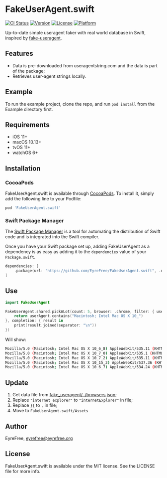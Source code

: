# FakeUserAgent.swift

[![CI Status](https://img.shields.io/travis/EyreFree/FakeUserAgent.svg?style=flat)](https://travis-ci.org/EyreFree/FakeUserAgent)
[![Version](https://img.shields.io/cocoapods/v/FakeUserAgent.svg?style=flat)](https://cocoapods.org/pods/FakeUserAgent)
[![License](https://img.shields.io/cocoapods/l/FakeUserAgent.svg?style=flat)](https://cocoapods.org/pods/FakeUserAgent)
[![Platform](https://img.shields.io/cocoapods/p/FakeUserAgent.svg?style=flat)](https://cocoapods.org/pods/FakeUserAgent)

Up-to-date simple useragent faker with real world database in Swift, inspired by [fake-useragent](https://github.com/fake-useragent/fake-useragent).

## Features

- Data is pre-downloaded from useragentstring.com and the data is part of the package;
- Retrieves user-agent strings locally.

## Example

To run the example project, clone the repo, and run `pod install` from the Example directory first.

## Requirements

- iOS 11+
- macOS 10.13+
- tvOS 11+
- watchOS 6+

## Installation

### CocoaPods

FakeUserAgent.swift is available through [CocoaPods](https://cocoapods.org). To install it, simply add the following line to your Podfile:

```ruby
pod 'FakeUserAgent.swift'
```

### Swift Package Manager

The [Swift Package Manager](https://swift.org/package-manager/) is a tool for automating the distribution of Swift code and is integrated into the Swift compiler.

Once you have your Swift package set up, adding FakeUserAgent as a dependency is as easy as adding it to the `dependencies` value of your `Package.swift`.

```swift
dependencies: [
    .package(url: "https://github.com/EyreFree/FakeUserAgent.swift", .upToNextMinor(from: "0.1.0"))
]
```

## Use

```swift
import FakeUserAgent

FakeUserAgent.shared.pickALot(count: 5, browser: .chrome, filter: { userAgent in
    return userAgent.contains("Macintosh; Intel Mac OS X 10_")
}, completion: { result in
    print(result.joined(separator: "\n"))
})
```

Will show:

```bash
Mozilla/5.0 (Macintosh; Intel Mac OS X 10_6_8) AppleWebKit/535.11 (KHTML, like Gecko) Chrome/17.0.963.66 Safari/535.11
Mozilla/5.0 (Macintosh; Intel Mac OS X 10_7_0) AppleWebKit/535.1 (KHTML, like Gecko) Chrome/14.0.803.0 Safari/535.1
Mozilla/5.0 (Macintosh; Intel Mac OS X 10_7_2) AppleWebKit/535.11 (KHTML, like Gecko) Chrome/17.0.963.65 Safari/535.11
Mozilla/5.0 (Macintosh; Intel Mac OS X 10_15_3) AppleWebKit/537.36 (KHTML, like Gecko) Chrome/99.0.4844.84 Safari/537.36
Mozilla/5.0 (Macintosh; Intel Mac OS X 10_6_7) AppleWebKit/534.24 (KHTML, like Gecko) Chrome/11.0.696.68 Safari/534.24
```

## Update

1. Get data file from [fake_useragent/../browsers.json](https://github.com/fake-useragent/fake-useragent/blob/master/src/fake_useragent/data/browsers.json);
2. Replace `"internet explorer"` to `"internetExplorer"` in file;
3. Replace `}{` to `,` in file;
4. Move to `FakeUserAgent.swift/Assets`

## Author

EyreFree, eyrefree@eyrefree.org

## License

FakeUserAgent.swift is available under the MIT license. See the LICENSE file for more info.
